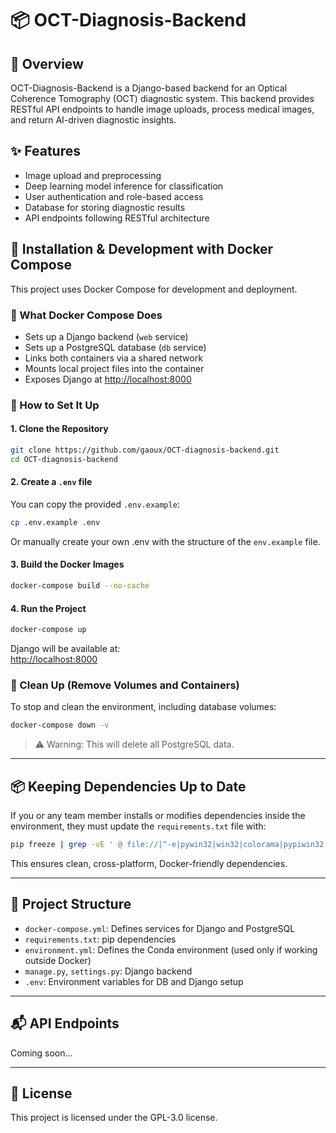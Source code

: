 # 📦 OCT-Diagnosis-Backend

## 🧠 Overview

OCT-Diagnosis-Backend is a Django-based backend for an Optical Coherence Tomography (OCT) diagnostic system. This backend provides RESTful API endpoints to handle image uploads, process medical images, and return AI-driven diagnostic insights.

## ✨ Features

- Image upload and preprocessing
- Deep learning model inference for classification
- User authentication and role-based access
- Database for storing diagnostic results
- API endpoints following RESTful architecture

## 🚀 Installation & Development with Docker Compose

This project uses Docker Compose for development and deployment.

### 🐳 What Docker Compose Does

- Sets up a Django backend (`web` service)
- Sets up a PostgreSQL database (`db` service)
- Links both containers via a shared network
- Mounts local project files into the container
- Exposes Django at [http://localhost:8000](http://localhost:8000)

### 📁 How to Set It Up

#### 1. Clone the Repository

```bash
git clone https://github.com/gaoux/OCT-diagnosis-backend.git
cd OCT-diagnosis-backend
```

#### 2. Create a `.env` file

You can copy the provided `.env.example`:

```bash
cp .env.example .env
```
Or manually create your own .env with the structure of the `env.example` file.

#### 3. Build the Docker Images

```bash
docker-compose build --no-cache
```

#### 4. Run the Project

```bash
docker-compose up
```

Django will be available at:  
[http://localhost:8000](http://localhost:8000)

### 🧹 Clean Up (Remove Volumes and Containers)

To stop and clean the environment, including database volumes:

```bash
docker-compose down -v
```

> ⚠️ Warning: This will delete all PostgreSQL data.

---

## 📦 Keeping Dependencies Up to Date

If you or any team member installs or modifies dependencies inside the environment, they must update the `requirements.txt` file with:

```bash
pip freeze | grep -vE ' @ file://|^-e|pywin32|win32|colorama|pypiwin32|tensorflow-intel' > requirements.txt
```

This ensures clean, cross-platform, Docker-friendly dependencies.

---

## 📂 Project Structure

- `docker-compose.yml`: Defines services for Django and PostgreSQL
- `requirements.txt`: pip dependencies
- `environment.yml`: Defines the Conda environment (used only if working outside Docker)
- `manage.py`, `settings.py`: Django backend
- `.env`: Environment variables for DB and Django setup

---

## 📬 API Endpoints

Coming soon...

---

## 📝 License

This project is licensed under the GPL-3.0 license.
